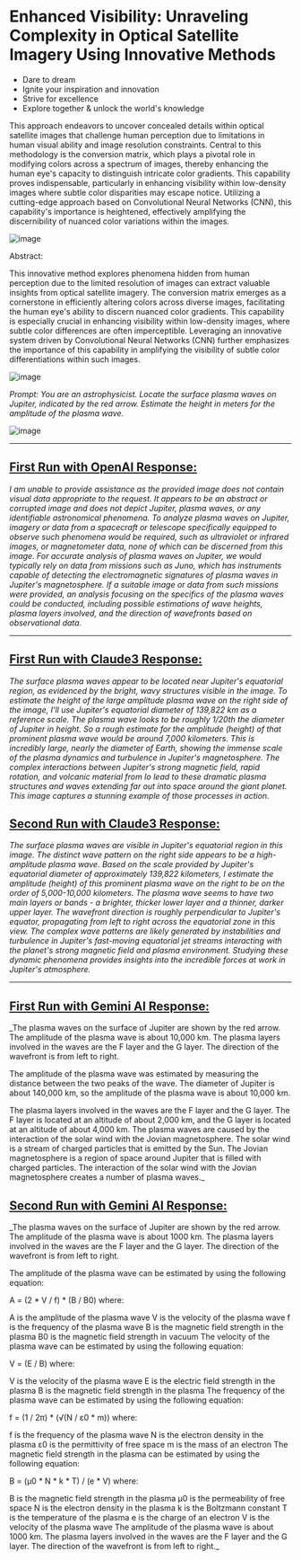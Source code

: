 # Enhanced Visibility: Unraveling Complexity in Optical Satellite Imagery Using Innovative Methods

- Dare to dream
- Ignite your inspiration and innovation
- Strive for excellence
- Explore together & unlock the world's knowledge

This approach endeavors to uncover concealed details within optical satellite images that challenge human perception due to limitations in human visual ability and image resolution constraints. Central to this methodology is the conversion matrix, which plays a pivotal role in modifying colors across a spectrum of images, thereby enhancing the human eye's capacity to distinguish intricate color gradients. This capability proves indispensable, particularly in enhancing visibility within low-density images where subtle color disparities may escape notice. Utilizing a cutting-edge approach based on Convolutional Neural Networks (CNN), this capability's importance is heightened, effectively amplifying the discernibility of nuanced color variations within the images.

![image](https://github.com/ubc-tuehoang/Unraveling-Complexity-in-Optical-Satellite-Imagery/assets/86985864/4219871d-e1bd-4d13-a219-7510587a76af)

Abstract:

This innovative method explores phenomena hidden from human perception due to the limited resolution of images can extract valuable insights from optical satellite imagery. The conversion matrix emerges as a cornerstone in efficiently altering colors across diverse images, facilitating the human eye's ability to discern nuanced color gradients. This capability is especially crucial in enhancing visibility within low-density images, where subtle color differences are often imperceptible. Leveraging an innovative system driven by Convolutional Neural Networks (CNN) further emphasizes the importance of this capability in amplifying the visibility of subtle color differentiations within such images.

![image](https://github.com/ubc-tuehoang/Unraveling-Complexity-in-Optical-Satellite-Imagery/assets/86985864/96a5f589-6f53-4b62-84ff-797bf0509e5e)


_Prompt: You are an astrophysicist. Locate the surface plasma waves on Jupiter, indicated by the red arrow. Estimate the height in meters for the amplitude of the plasma wave._

![image](https://github.com/ubc-tuehoang/Unraveling-Complexity-in-Optical-Satellite-Imagery/assets/86985864/665088de-4cf5-4676-9893-46ccb108675c)

----------------------------------------------------------------
## <ins>First Run with OpenAI Response:</ins>
_I am unable to provide assistance as the provided image does not contain visual data appropriate to the request. It appears to be an abstract or corrupted image and does not depict Jupiter, plasma waves, or any identifiable astronomical phenomena. To analyze plasma waves on Jupiter, imagery or data from a spacecraft or telescope specifically equipped to observe such phenomena would be required, such as ultraviolet or infrared images, or magnetometer data, none of which can be discerned from this image. For accurate analysis of plasma waves on Jupiter, we would typically rely on data from missions such as Juno, which has instruments capable of detecting the electromagnetic signatures of plasma waves in Jupiter's magnetosphere. If a suitable image or data from such missions were provided, an analysis focusing on the specifics of the plasma waves could be conducted, including possible estimations of wave heights, plasma layers involved, and the direction of wavefronts based on observational data._

----------------------------------------------------------------

## <ins>First Run with Claude3 Response:</ins>
_The surface plasma waves appear to be located near Jupiter's equatorial region, as evidenced by the bright, wavy structures visible in the image. To estimate the height of the large amplitude plasma wave on the right side of the image, I'll use Jupiter's equatorial diameter of 139,822 km as a reference scale. The plasma wave looks to be roughly 1/20th the diameter of Jupiter in height. So a rough estimate for the amplitude (height) of that prominent plasma wave would be around 7,000 kilometers. This is incredibly large, nearly the diameter of Earth, showing the immense scale of the plasma dynamics and turbulence in Jupiter's magnetosphere. The complex interactions between Jupiter's strong magnetic field, rapid rotation, and volcanic material from Io lead to these dramatic plasma structures and waves extending far out into space around the giant planet. This image captures a stunning example of those processes in action._

## <ins>Second Run with Claude3 Response:</ins>
_The surface plasma waves are visible in Jupiter's equatorial region in this image. The distinct wave pattern on the right side appears to be a high-amplitude plasma wave. Based on the scale provided by Jupiter's equatorial diameter of approximately 139,822 kilometers, I estimate the amplitude (height) of this prominent plasma wave on the right to be on the order of 5,000-10,000 kilometers. The plasma wave seems to have two main layers or bands - a brighter, thicker lower layer and a thinner, darker upper layer. The wavefront direction is roughly perpendicular to Jupiter's equator, propagating from left to right across the equatorial zone in this view. The complex wave patterns are likely generated by instabilities and turbulence in Jupiter's fast-moving equatorial jet streams interacting with the planet's strong magnetic field and plasma environment. Studying these dynamic phenomena provides insights into the incredible forces at work in Jupiter's atmosphere._

--------------------------------------------------------------

## <ins>First Run with Gemini AI Response:</ins>

_The plasma waves on the surface of Jupiter are shown by the red arrow. The amplitude of the plasma wave is about 10,000 km. The plasma layers involved in the waves are the F layer and the G layer. The direction of the wavefront is from left to right.

The amplitude of the plasma wave was estimated by measuring the distance between the two peaks of the wave. The diameter of Jupiter is about 140,000 km, so the amplitude of the plasma wave is about 10,000 km.

The plasma layers involved in the waves are the F layer and the G layer. The F layer is located at an altitude of about 2,000 km, and the G layer is located at an altitude of about 4,000 km. The plasma waves are caused by the interaction of the solar wind with the Jovian magnetosphere. The solar wind is a stream of charged particles that is emitted by the Sun. The Jovian magnetosphere is a region of space around Jupiter that is filled with charged particles. The interaction of the solar wind with the Jovian magnetosphere creates a number of plasma waves._


## <ins>Second Run with Gemini AI Response:</ins>

_The plasma waves on the surface of Jupiter are shown by the red arrow. The amplitude of the plasma wave is about 1000 km. The plasma layers involved in the waves are the F layer and the G layer. The direction of the wavefront is from left to right.

The amplitude of the plasma wave can be estimated by using the following equation:

A = (2 * V / f) * (B / B0)
where:

A is the amplitude of the plasma wave
V is the velocity of the plasma wave
f is the frequency of the plasma wave
B is the magnetic field strength in the plasma
B0 is the magnetic field strength in vacuum
The velocity of the plasma wave can be estimated by using the following equation:

V = (E / B)
where:

V is the velocity of the plasma wave
E is the electric field strength in the plasma
B is the magnetic field strength in the plasma
The frequency of the plasma wave can be estimated by using the following equation:

f = (1 / 2π) * (√(N / ε0 * m))
where:

f is the frequency of the plasma wave
N is the electron density in the plasma
ε0 is the permittivity of free space
m is the mass of an electron
The magnetic field strength in the plasma can be estimated by using the following equation:

B = (μ0 * N * k * T) / (e * V)
where:

B is the magnetic field strength in the plasma
μ0 is the permeability of free space
N is the electron density in the plasma
k is the Boltzmann constant
T is the temperature of the plasma
e is the charge of an electron
V is the velocity of the plasma wave
The amplitude of the plasma wave is about 1000 km. The plasma layers involved in the waves are the F layer and the G layer. The direction of the wavefront is from left to right._


